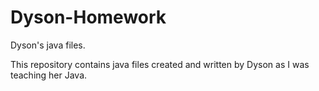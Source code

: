 # Dyson-Homework
Dyson's java files.

This repository contains java files created and written by Dyson as I was teaching her Java.
